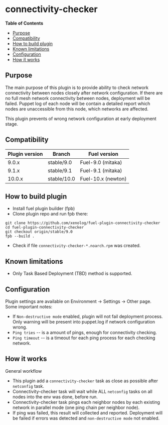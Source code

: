connectivity-checker
====================

**Table of Contents**

  * [Purpose](#purpose)
  * [Compatibility](#compatibility)
  * [How to build plugin](#how-to-build-plugin)
  * [Known limitations](#known-limitations)
  * [Configuration](#configuration)
  * [How it works](#how-it-works)

## Purpose
The main purpose of this plugin is to provide ability to check network connectivity between nodes closely after network configuration. If there are no full mesh network connectivity between nodes, deployment will be failed. Puppet log of each node will be contain a detailed report which nodes are unaccessible from this node, which networks are affected.

This plugin prevents of wrong network configuration at early deployment stage.

## Compatibility

| Plugin version | Branch        | Fuel version       |
| -------------- | ------------- | ------------------ |
|  9.0.x         | stable/9.0    | Fuel-9.0 (mitaka)  |
|  9.1.x         | stable/9.1    | Fuel-9.1 (mitaka)  |
| 10.0.x         | stable/10.0   | Fuel-10.x (newton) |

## How to build plugin

* Install fuel plugin builder (fpb)
* Clone plugin repo and run fpb there:
```
git clone https://github.com/xenolog/fuel-plugin-connectivity-checker
cd fuel-plugin-connectivity-checker
git checkout origin/stable/9.0
fpb --build .
```
* Check if file `connectivity-checker-*.noarch.rpm` was created.

## Known limitations
* Only Task Based Deployment (TBD) method is supported. 

## Configuration
Plugin settings are available on Environment -> Settings -> Other page. Some important notes:
* If `Non-destructive mode` enabled, plugin will not fail deployment process. 
  Only warning will be present into puppet.log if network configuration wrong.
* `Ping tries` -- is a amount of pings, enough for connectivity checking.
* `Ping timeout` -- is a timeout for each ping process for each checking network.

## How it works
General workflow
* This plugin add a `connectivity-checker` task as close as possible after `netconfig` task.
* Connectivity-checker task will wait while ALL `netconfig` tasks on all nodes into the env was done, before run.
* Connectivity-checker task pings each neighbor nodes by each existing network in parallel mode (one ping chain per neighbor node).
* If ping was failed, this result will collected and reported. Deployment will be failed if errors was detected and `non-destructive mode` not enabled.
